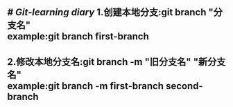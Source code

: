 ***# Git-learning diary***
1.创建本地分支:git branch "分支名"  
example:git branch first-branch
---
2.修改本地分支名:git branch -m "旧分支名" "新分支名"  
example:git branch -m first-branch second-branch
---
